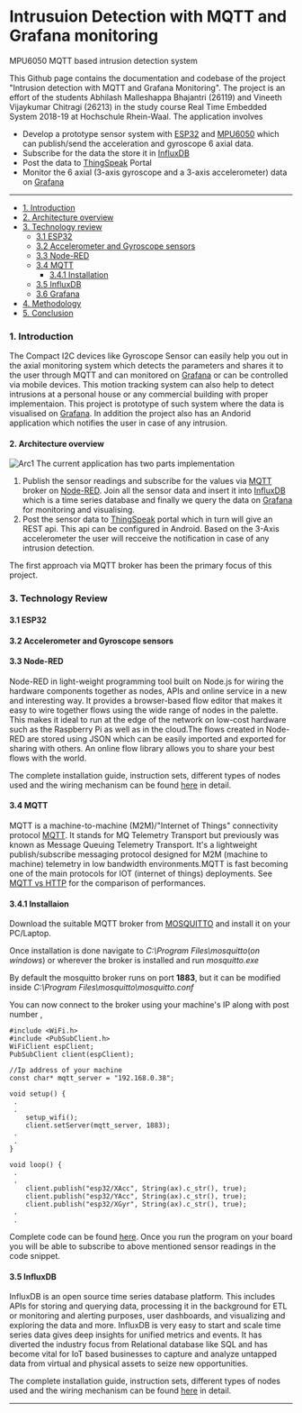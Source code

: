 # Intrusuion Detection with MQTT and Grafana monitoring
MPU6050 MQTT based intrusion detection system


This Github page contains the documentation and codebase of the project "Intrusion detection with MQTT and Grafana Monitoring". The project is an effort of the students Abhilash Malleshappa Bhajantri (26119) and Vineeth Vijaykumar Chitragi (26213) in the study course Real Time Embedded System 2018-19 at Hochschule Rhein-Waal. The application involves

  - Develop a prototype sensor system with [ESP32] and [MPU6050] which can publish/send the acceleration and gyroscope 6 axial data.
  - Subscribe for the data the store it in [InfluxDB]
  - Post the data to [ThingSpeak] Portal 
  - Monitor the 6 axial (3-axis gyroscope and a 3-axis accelerometer) data on [Grafana]
  
 ___


- [1. Introduction](#1-introduction)
- [2. Architecture overview](#2-architecture-overview)
- [3. Technology review](#3-technology-review)
  * [3.1 ESP32](#31-esp32)
  * [3.2 Accelerometer and Gyroscope sensors](#32-accelerometer-and-gyroscope-sensors)
  * [3.3 Node-RED](#33-node-red) 
  * [3.4 MQTT](#34-mqtt)
    - [3.4.1 Installation](#341-installation)
  * [3.5 InfluxDB](#35-influxdb)
  * [3.6 Grafana](#36-grafana)
- [4. Methodology](#4-methodology)
- [5. Conclusion](#5-conclusion)

### 1. Introduction

The Compact I2C devices like Gyroscope Sensor can easily help you out in the axial monitoring system which detects the parameters and shares it to the user through MQTT and can monitored on [Grafana] or can be controlled via mobile devices. This motion tracking system can also help to detect intrusions at a personal house or any commercial building with proper implementaion. This project is prototype of such system where the data is visualised on [Grafana]. In addition the project also has an Andorid application which notifies the user in case of any intrusion.

#### 2. Architecture overview
![Arc1]
The current application has two parts implementation
  1. Publish the sensor readings and subscribe for the values via [MQTT] broker on [Node-RED]. Join all the sensor data and insert it         into [InfluxDB] which is a time series database and finally we query the data on [Grafana] for monitoring and visualising.
  2. Post the sensor data to [ThingSpeak] portal which in turn will give an REST api. This api can be configured in Android. Based on        the 3-Axis accelerometer the user will recceive the notification in case of any intrusion detection.

The first approach via MQTT broker has been the primary focus of this project.

### 3. Technology Review


#### 3.1 ESP32


#### 3.2 Accelerometer and Gyroscope sensors


#### 3.3 Node-RED

Node-RED in light-weight programming tool built on Node.js for wiring the hardware components together as nodes, APIs and online service in a new and interesting way. It provides a browser-based flow editor that makes it easy to wire together flows using the wide range of nodes in the palette. This makes it ideal to run at the edge of the network on low-cost hardware such as the Raspberry Pi as well as in the cloud.The flows created in Node-RED are stored using JSON which can be easily imported and exported for sharing with others. An online flow library allows you to share your best flows with the world.

The complete installation guide, instruction sets, different types of nodes used and the wiring mechanism can be found [here](/Documentation/Node-RED.md) in detail.

#### 3.4 MQTT

MQTT is a machine-to-machine (M2M)/"Internet of Things" connectivity protocol [MQTT]. It stands for MQ Telemetry Transport but previously was known as Message Queuing Telemetry Transport. It's a lightweight publish/subscribe messaging protocol designed for M2M (machine to machine) telemetry in low bandwidth environments.MQTT is fast becoming one of the main protocols for IOT (internet of things) deployments. See [MQTT vs HTTP] for the comparison of performances.

#### 3.4.1 Installaion

Download the suitable MQTT broker from [MOSQUITTO] and install it on your PC/Laptop.

Once installation is done navigate to _C:\Program Files\mosquitto_(_on windows_) or wherever the broker is installed and run _mosquitto.exe_

By default the mosquitto broker runs on port **1883**, but it can be modified inside _C:\Program Files\mosquitto\mosquitto.conf_

You can now connect to the broker using your machine's IP along with post number , 
```
#include <WiFi.h>
#include <PubSubClient.h>
WiFiClient espClient;
PubSubClient client(espClient);

//Ip address of your machine
const char* mqtt_server = "192.168.0.38";

void setup() {
 .
 .
    setup_wifi();
    client.setServer(mqtt_server, 1883);
 .
 .
}

void loop() {
 .
 .  
    client.publish("esp32/XAcc", String(ax).c_str(), true);
    client.publish("esp32/YAcc", String(ax).c_str(), true);
    client.publish("esp32/XGyr", String(ax).c_str(), true);
 .
 .
```
Complete code can be found [here](/Code/ESP32-MPU6050/MQTTClient.ino). Once you run the program on your board you will be able to subscribe to above mentioned sensor readings in the code snippet.


#### 3.5 InfluxDB
InfluxDB is an open source time series database platform. This includes APIs for storing and querying data, processing it in the background for ETL or monitoring and alerting purposes, user dashboards, and visualizing and exploring the data and more. InfluxDB is very easy to start and scale time series data gives deep insights for unified metrics and events. It has diverted the industry focus from Relational database like SQL and has become vital for IoT based businesses to capture and analyze untapped data from virtual and physical assets to seize new opportunities. 

The complete installation guide, instruction sets, different types of nodes used and the wiring mechanism can be found [here](/Documentation/InfluxDB.md) in detail.



----


[//]: # (These are reference links used in the body of this note and get stripped out when the markdown processor does its job. There is no need to format nicely because it shouldn't be seen. Thanks SO - http://stackoverflow.com/questions/4823468/store-comments-in-markdown-syntax)


   [ThingSpeak]: <https://thingspeak.com/>
   [Grafana]: https://grafana.com/
   [InfluxDB]: <https://www.influxdata.com/>
   [MPU6050]: <https://www.invensense.com/products/motion-tracking/6-axis/mpu-6050/>
   [ESP32]: <http://esp32.net/>
   [MQTT]: <http://mqtt.org/>
   [Node-RED]: <https://nodered.org/>
   [MQTT vs HTTP]: <https://medium.com/mqtt-buddy/mqtt-vs-http-which-one-is-the-best-for-iot-c868169b3105>
   [MOSQUITTO]: <https://mosquitto.org/download/>
   [@tjholowaychuk]: <http://twitter.com/tjholowaychuk>
   [express]: <http://expressjs.com>
   [AngularJS]: <http://angularjs.org>
   [Gulp]: <http://gulpjs.com>
   
   [Arc1]: <https://user-images.githubusercontent.com/10976047/61985260-b4bca680-b008-11e9-9504-4bce37d6da4f.PNG>
   [PlGh]: <https://github.com/joemccann/dillinger/tree/master/plugins/github/README.md>
   [PlGd]: <https://github.com/joemccann/dillinger/tree/master/plugins/googledrive/README.md>
   [PlOd]: <https://github.com/joemccann/dillinger/tree/master/plugins/onedrive/README.md>
   [PlMe]: <https://github.com/joemccann/dillinger/tree/master/plugins/medium/README.md>
   [PlGa]: <https://github.com/RahulHP/dillinger/blob/master/plugins/googleanalytics/README.md>
